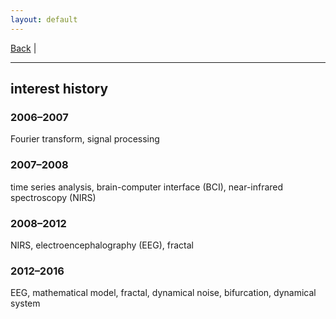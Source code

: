 ```yaml
---
layout: default
---
```


[Back](/index.md) | 
* * *

## interest history

### 2006&ndash;2007
Fourier transform, signal processing
### 2007&ndash;2008
time series analysis, brain-computer interface (BCI), near-infrared spectroscopy (NIRS)
### 2008&ndash;2012
NIRS, electroencephalography (EEG), fractal
### 2012&ndash;2016
EEG, mathematical model, fractal, dynamical noise, bifurcation, dynamical system
